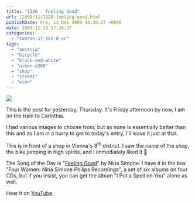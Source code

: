 ```yaml
---
title: "1126 - Feeling Good"
url: /2009/11/1126-feeling-good.html
publishDate: Fri, 13 Nov 2009 16:26:27 +0000
date: 2009-11-13 17:26:27
categories: 
  - "tamron-17-502-8-vc"
tags: 
  - "austria"
  - "bicycle"
  - "black-and-white"
  - "nikon-d300"
  - "shop"
  - "street"
  - "wien"
---
```

<a target="_blank" href="https://d25zfm9zpd7gm5.cloudfront.net/1200x1200/2009/20091112_083323_ps.jpg"><img src="https://d25zfm9zpd7gm5.cloudfront.net/0600x0600/2009/20091112_083323_ps.jpg" /></a>

This is the post for yesterday, Thursday. It's Friday afternoon by now, I am on the train to Carinthia.

 I had various images to choose from, but as none is essentially better than this and as I am in a hurry to get to today's entry, I'll leave it just at that.

 This is in front of a shop in Vienna's 8<sup>th</sup> district. I saw the name of the shop, the bike jumping in high spirits, and I immediately liked it 🙂

The Song of the Day is "<a target="_blank" href="http://www.lyricsmode.com/lyrics/n/nina_simone/feeling_good.html">Feeling Good</a>" by Nina Simone. I have it in the box "Four Women: Nina Simone Philips Recordings", a set of six albums on four CDs, but if you insist, you can get the album "I Put a Spell on You" alone as well.

Hear it on <a target="_blank" href="http://www.youtube.com/watch?v=h8tuTSi6Sck&feature=related">YouTube</a>.
